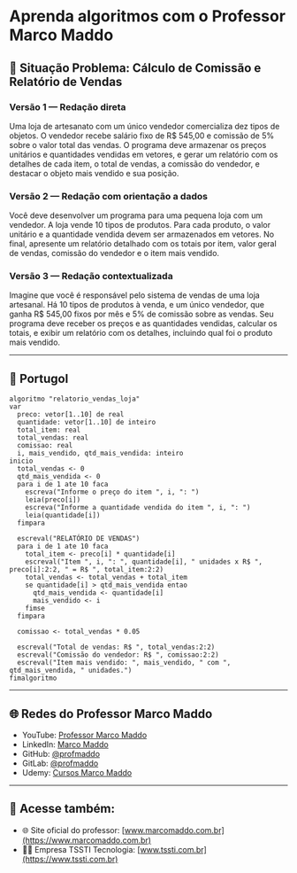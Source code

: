 # Aprenda algoritmos com o Professor Marco Maddo

## 🧠 Situação Problema: Cálculo de Comissão e Relatório de Vendas

### Versão 1 — Redação direta
Uma loja de artesanato com um único vendedor comercializa dez tipos de objetos. O vendedor recebe salário fixo de R$ 545,00 e comissão de 5% sobre o valor total das vendas. O programa deve armazenar os preços unitários e quantidades vendidas em vetores, e gerar um relatório com os detalhes de cada item, o total de vendas, a comissão do vendedor, e destacar o objeto mais vendido e sua posição.

### Versão 2 — Redação com orientação a dados
Você deve desenvolver um programa para uma pequena loja com um vendedor. A loja vende 10 tipos de produtos. Para cada produto, o valor unitário e a quantidade vendida devem ser armazenados em vetores. No final, apresente um relatório detalhado com os totais por item, valor geral de vendas, comissão do vendedor e o item mais vendido.

### Versão 3 — Redação contextualizada
Imagine que você é responsável pelo sistema de vendas de uma loja artesanal. Há 10 tipos de produtos à venda, e um único vendedor, que ganha R$ 545,00 fixos por mês e 5% de comissão sobre as vendas. Seu programa deve receber os preços e as quantidades vendidas, calcular os totais, e exibir um relatório com os detalhes, incluindo qual foi o produto mais vendido.

---

## 💬 Portugol

```portugol
algoritmo "relatorio_vendas_loja"
var
  preco: vetor[1..10] de real
  quantidade: vetor[1..10] de inteiro
  total_item: real
  total_vendas: real
  comissao: real
  i, mais_vendido, qtd_mais_vendida: inteiro
inicio
  total_vendas <- 0
  qtd_mais_vendida <- 0
  para i de 1 ate 10 faca
    escreva("Informe o preço do item ", i, ": ")
    leia(preco[i])
    escreva("Informe a quantidade vendida do item ", i, ": ")
    leia(quantidade[i])
  fimpara

  escreval("RELATÓRIO DE VENDAS")
  para i de 1 ate 10 faca
    total_item <- preco[i] * quantidade[i]
    escreval("Item ", i, ": ", quantidade[i], " unidades x R$ ", preco[i]:2:2, " = R$ ", total_item:2:2)
    total_vendas <- total_vendas + total_item
    se quantidade[i] > qtd_mais_vendida entao
      qtd_mais_vendida <- quantidade[i]
      mais_vendido <- i
    fimse
  fimpara

  comissao <- total_vendas * 0.05

  escreval("Total de vendas: R$ ", total_vendas:2:2)
  escreval("Comissão do vendedor: R$ ", comissao:2:2)
  escreval("Item mais vendido: ", mais_vendido, " com ", qtd_mais_vendida, " unidades.")
fimalgoritmo
```

---

## 🌐 Redes do Professor Marco Maddo

- YouTube: [Professor Marco Maddo](https://www.youtube.com/@ProfessorMarcoMaddo)
- LinkedIn: [Marco Maddo](https://www.linkedin.com/in/marcomaddo/)
- GitHub: [@profmaddo](https://github.com/profmadddo)
- GitLab: [@profmaddo](https://gitlab.com/profmaddo)
- Udemy: [Cursos Marco Maddo](https://www.udemy.com/user/marcomaddo/)

---

## 🚀 Acesse também:

- 🌐 Site oficial do professor: [www.marcomaddo.com.br](https://www.marcomaddo.com.br)
- 🧑‍💼 Empresa TSSTI Tecnologia: [www.tssti.com.br](https://www.tssti.com.br)

